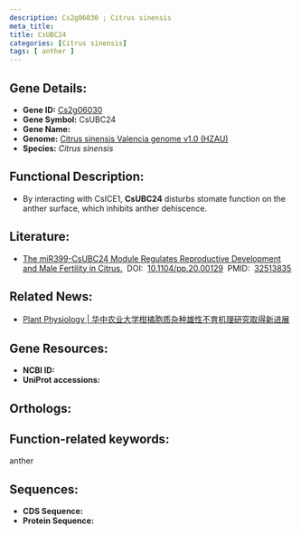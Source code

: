 ```yaml
---
description: Cs2g06030 ; Citrus sinensis
meta_title:
title: CsUBC24
categories: [Citrus sinensis]
tags: [ anther ]
---
```


## Gene Details:
- **Gene ID:**	[Cs2g06030]()
- **Gene Symbol:** CsUBC24
- **Gene Name:** 
- **Genome:** [Citrus sinensis Valencia genome v1.0 (HZAU)]()
- **Species:** *Citrus sinensis*

## Functional Description:
   - By interacting with CsICE1, **CsUBC24** disturbs stomate function on the anther surface, which inhibits anther dehiscence.

## Literature:
   - [The miR399-CsUBC24 Module Regulates Reproductive Development and Male Fertility in Citrus.]( https://academic.oup.com/plphys/article/183/4/1681/6118500?login=true#supplementary-data)&nbsp;&nbsp;DOI:&nbsp;&nbsp;[10.1104/pp.20.00129](https://academic.oup.com/plphys/article/183/4/1681/6118500?login=true#supplementary-data)&nbsp;&nbsp;PMID:&nbsp;&nbsp;[32513835](https://pubmed.ncbi.nlm.nih.gov/32513835/)

## Related News:
   - [Plant Physiology | 华中农业大学柑橘胞质杂种雄性不育机理研究取得新进展](https://mp.weixin.qq.com/s?__biz=Mzg3MDEwNDEyMg==&mid=2247490260&idx=1&sn=95c0334bea35fac022ea26b581703b6b&chksm=ce93b781f9e43e97920f53262bae74c0fc30b01fd5c5c7bc3d19b03bf2e5dadb8c4ca6a517a1&scene=27#wechat_redirect)

## Gene Resources:
- **NCBI ID:** [](https://www.ncbi.nlm.nih.gov/gene/?term=)
- **UniProt accessions:** [](https://www.uniprot.org/uniprotkb//entry)

## Orthologs:


## Function-related keywords:
anther

## Sequences:
- **CDS Sequence:**
- **Protein Sequence:**
